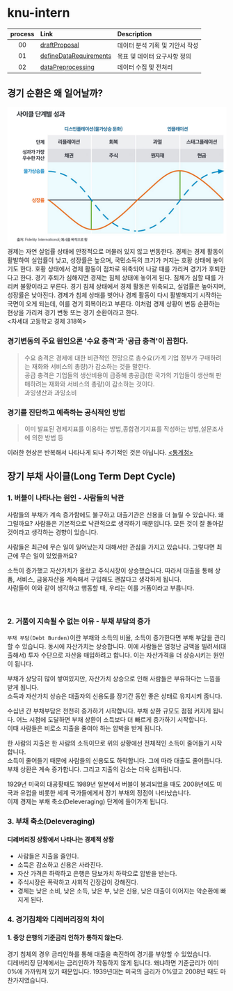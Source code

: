 # knu-intern

| process | Link | Description |
|:--:|:--|:--|
| 00 | [draftProposal](./draftProposal) | 데이터 분석 기획 및 기안서 작성 |
| 01 | [defineDataRequirements](./dataRequirements) | 목표 및 데이터 요구사항 정의 |
| 02 | [dataPreprocessing](./dataPreprocessing/) | 데이터 수집 및 전처리 |





## 경기 순환은 왜 일어날까?

![경기 순환](./01_draftProposal/Balanced-portfolio-Gymnast-chart.jpg)  
경제는 자연 실업률 상태에 안정적으로 머물러 있지 않고 변동한다. 경제는 경제 활동이 활발하여 실업률이 낮고, 성장률은 높으며, 국민소득의 크기가 커지는 호황 상태에 놓이기도 한다. 호황 상태에서 경제 활동이 점차로 위축되어 나갈 때를 가리켜 경기가 후퇴한다고 한다. 경기 후퇴가 심해지면 경제는 침체 상태에 놓이게 된다. 침체가 심할 때를 가리켜 불황이라고 부른다. 경기 침체 상태에서 경제 활동은 위축되고, 실업률은 높아지며, 성장률은 낮아진다. 경제가 침체 상태를 벗어나 경제 활동이 다시 활발해지기 시작하는 국면이 오게 되는데, 이를 경기 회복이라고 부른다. 이처럼 경제 상황이 변동 순환하는 현상을 가리켜 경기 변동 또는 경기 순환이라고 한다.   
<차세대 고등학교 경제 318쪽>


### 경기변동의 주요 원인으론 '수요 충격'과 '공급 충격'이 꼽힌다.

> 수요 충격은 경제에 대한 비관적인 전망으로 총수요(가계 기업 정부가 구매하려는 재화와 서비스의 총량)가 감소하는 것을 말한다.  
공급 충격은 기업들의 생산비용이 급증해 총공급(한 국가의 기업들이 생산해 판매하려는 재화와 서비스의 총량)이 감소하는 것이다.  
과잉생산과 과잉소비


### 경기를 진단하고 예측하는 공식적인 방법
> 이미 발표된 경제지표를 이용하는 방법,종합경기지표를 작성하는 방법,설문조사에 의한 방법 등



이러한 현상은 반복해서 나타나게 되나 주기적인 것은 아닙니다.
[<통계청>](https://kostat.go.kr/board.es?mid=a10502050100&bid=3216&act=view&list_no=306625&tag=&nPage=1&ref_bid=)


## 장기 부채 사이클(Long Term Dept Cycle)

### 1. 버블이 나타나는 원인 - 사람들의 낙관  

  
  사람들의 부채가 계속 증가함에도 불구하고 대출기관은 신용을 더 늘릴 수 있습니다. 왜 그럴까요? 사람들은 기본적으로 낙관적으로 생각하기 때문입니다.
  모든 것이 잘 돌아갈 것이라고 생각하는 경향이 있습니다.

  사람들은 최근에 무슨 일이 일어났는지 대해서만 관심을 가지고 있습니다. 그렇다면 최근에 무슨 일이 있었을까요?  

  소득이 증가했고 자산가치가 올랐고 주식시장이 상승했습니다. 따라서 대출을 통해 상품, 서비스, 금융자산을 계속해서 구입해도 괜찮다고 생각하게 됩니다.  
  사람들이 이와 같이 생각하고 행동할 때, 우리는 이를 거품이라고 부릅니다.


<br>

### 2. 거품이 지속될 수 없는 이유 - 부채 부담의 증가

`부채 부담(Debt Burden)`이란 부채와 소득의 비율, 소득이 증가한다면 부채 부담을 관리할 수 있습니다. 동시에 자산가치는 상승합니다. 이에 사람들은 엄청난 금액을 빌려서(대출해서) 투자 수단으로 자산을 매입하려고 합니다. 이는 자산가격을 더 상승시키는 원인이 됩니다.

부채가 상당히 많이 쌓여있지만, 자산가치 상승으로 인해 사람들은 부유하다는 느낌을 받게 됩니다.  
소득과 자산가치 상승은 대출자의 신용도를 장기간 동안 좋은 상태로 유지시켜 줍니다.

수십년 간 부채부담은 천천히 증가하기 시작합니다. 부채 상환 규모도 점점 커지게 됩니다. 어느 시점에 도달하면 부채 상환이 소득보다 더 빠르게 증가하기 시작합니다.  
이때 사람들은 비로소 지출을 줄여야 하는 압박을 받게 됩니다.

한 사람의 지출은 한 사람의 소득이므로 위의 상황에선 전체적인 소득이 줄어들기 시작합니다.  
소득이 줄어들기 때문에 사람들의 신용도도 하락합니다. 그에 따라 대출도 줄어듭니다. 부채 상환은 계속 증가합니다.
그리고 지출의 감소는 더욱 심화됩니다.

1929년 미국의 대공황때도 1989년 일본에서 버블이 붕괴되었을 때도 2008년에도 미국과 유럽을 비롯한 세계 국가들에게서 장기 부채의 정점이 나타났습니다.  
이제 경제는 부채 축소(Deleveraging) 단계에 들어가게 됩니다.


### 3. 부채 축소(Deleveraging)
#### 디레버리징 상황에서 나타나는 경제적 상황
  - 사람들은 지출을 줄인다. 
  - 소득은 감소하고 신용은 사라진다. 
  - 자산 가격은 하락하고 은행은 담보가치 하락으로 압받을 받는다. 
  - 주식시장은 폭락하고 사회적 긴장감이 강해진다.
  - 경제는 낮은 소비, 낮은 소득, 낮은 부, 낮은 신용, 낮은 대출이 이어지는 악순환에 빠지게 된다.

### 4. 경기침체와 디레버리징의 차이
#### 1. 중앙 은행의 기준금리 인하가 통하지 않는다.
경기 침체의 경우 금리인하를 통해 대출을 촉진하여 경기를 부양할 수 있었습니다.  
디레버리징 단계에서는 금리인하가 작동하지 않게 됩니다. 왜냐하면 기준금리가 이미 0%에 가까워져 있기 때문입니다. 1939년대는 미국의 금리가 0%였고 2008년 때도 마찬가지였습니다.
  
